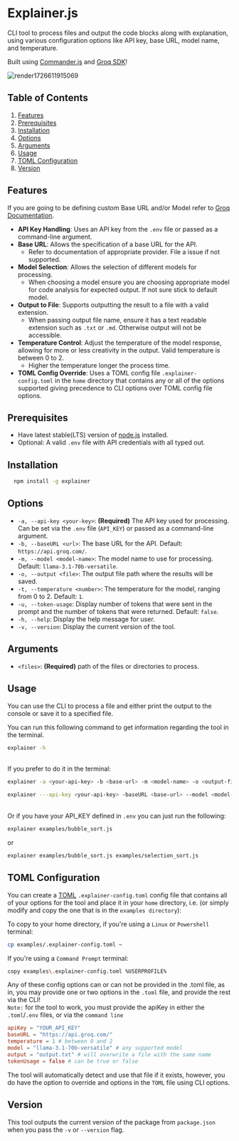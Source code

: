 # Explainer.js

CLI tool to process files and output the code blocks along with explanation, using various configuration options like API key, base URL, model name, and temperature.

Built using [Commander.js](https://www.npmjs.com/package/commander) and [Groq SDK](https://console.groq.com/docs/libraries)!

![render1726611915069](https://github.com/user-attachments/assets/b6b8545e-940b-4ca2-b275-699ab363ffcb)

## Table of Contents

1. [Features](#features)
2. [Prerequisites](#prerequisites)
3. [Installation](#installation)
4. [Options](#options)
5. [Arguments](#arguments)
6. [Usage](#usage)
7. [TOML Configuration](#toml-configuration)
8. [Version](#version)

## Features

If you are going to be defining custom Base URL and/or Model refer to [Groq Documentation](https://console.groq.com/docs/quickstart).

- **API Key Handling**: Uses an API key from the `.env` file or passed as a command-line argument.
- **Base URL**: Allows the specification of a base URL for the API.
  - Refer to documentation of appropriate provider. File a issue if not supported.
- **Model Selection**: Allows the selection of different models for processing.
  - When choosing a model ensure you are choosing appropriate model for code analysis for expected output. If not sure stick to default model.
- **Output to File**: Supports outputting the result to a file with a valid extension.
  - When passing output file name, ensure it has a text readable extension such as `.txt` or `.md`. Otherwise output will not be accessible.
- **Temperature Control**: Adjust the temperature of the model response, allowing for more or less creativity in the output. Valid temperature is between 0 to 2.
  - Higher the temperature longer the process time.
- **TOML Config Override**: Uses a TOML config file `.explainer-config.toml` in the `home` directory that contains any or all of the options supported giving precedence to CLI options over TOML config file options.

## Prerequisites

- Have latest stable(LTS) version of [node.js](https://nodejs.org/en) installed.
- Optional: A valid `.env` file with API credentials with all typed out.

## Installation

```bash
  npm install -g explainer
```

## Options

- `-a, --api-key <your-key>`: **(Required)** The API key used for processing. Can be set via the `.env` file (`API_KEY`) or passed as a command-line argument.
- `-b, --baseURL <url>`: The base URL for the API. Default: `https://api.groq.com/`.
- `-m, --model <model-name>`: The model name to use for processing. Default: `llama-3.1-70b-versatile`.
- `-o, --output <file>`: The output file path where the results will be saved.
- `-t, --temperature <number>`: The temperature for the model, ranging from 0 to 2. Default: `1`.
- `-u, --token-usage`: Display number of tokens that were sent in the prompt and the number of tokens that were returned. Default: `false`.
- `-h, --help`: Display the help message for user.
- `-v, --version`: Display the current version of the tool.

## Arguments

- `<files>`: **(Required)** path of the files or directories to process.

## Usage

You can use the CLI to process a file and either print the output to the console or save it to a specified file.

You can run this following command to get information regarding the tool in the terminal.

```bash
explainer -h
```

\
If you prefer to do it in the terminal:

```bash
explainer -a <your-api-key> -b <base-url> -m <model-name> -o <output-file> -t <number> <file-path>
```

```bash
explainer ---api-key <your-api-key> -baseURL <base-url> --model <model-name> --output <output-file> ----temperature <number> <file-path>
```

\
Or if you have your API_KEY defined in `.env` you can just run the following:

```bash
explainer examples/bubble_sort.js
```

or

```bash
explainer examples/bubble_sort.js examples/selection_sort.js
```

## TOML Configuration

You can create a [TOML](https://toml.io/en/) `.explainer-config.toml` config file that contains all of your options for the tool and place it in your `home` directory, i.e. (or simply modify and copy the one that is in the `examples directory`):

To copy to your home directory, if you're using a `Linux` or `Powershell` terminal:

```bash
cp examples/.explainer-config.toml ~
```

If you're using a `Command Prompt` terminal:

```bash
copy examples\.explainer-config.toml %USERPROFILE%
```

Any of these config options can or can not be provided in the .toml file, as in, you may provide one or two options in the `.toml` file, and provide the rest via the CLI!  
`Note:` for the tool to work, you must provide the apiKey in either the `.toml`/`.env` files, or via the `command line`

```toml
apiKey = "YOUR_API_KEY"
baseURL = "https://api.groq.com/"
temperature = 1 # between 0 and 2
model = "llama-3.1-70b-versatile" # any supported model
output = "output.txt" # will overwrite a file with the same name
tokenUsage = false # can be true or false
```

The tool will automatically detect and use that file if it exists, however, you do have the option to override and options in the `TOML` file using CLI options.

## Version

This tool outputs the current version of the package from `package.json` when you pass the `-v` or `--version` flag.
